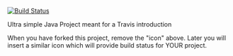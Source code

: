 [![Build Status](https://travis-ci.com/Malthorn1/travisGettingStarted.svg?branch=master)](https://travis-ci.org/malthorn1/travisGettingStarted)

Ultra simple Java Project meant for a Travis introduction

When you have forked this project, remove the "icon" above. Later you will insert a similar icon which will provide build status for YOUR project.

